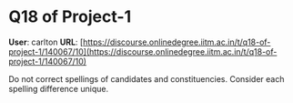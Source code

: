 # Q18 of Project-1

**User**: carlton
**URL**: [https://discourse.onlinedegree.iitm.ac.in/t/q18-of-project-1/140067/10](https://discourse.onlinedegree.iitm.ac.in/t/q18-of-project-1/140067/10)

Do not correct spellings of candidates and constituencies. Consider each spelling difference unique.
